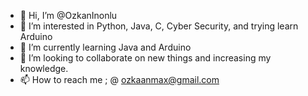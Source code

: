 - 👋 Hi, I’m @OzkanInonlu
- 👀 I’m interested in Python, Java, C, Cyber Security, and trying learn Arduino
- 🌱 I’m currently learning Java and Arduino
- 💞️ I’m looking to collaborate on new things and increasing my knowledge.
- 📫 How to reach me ; @ ozkaanmax@gmail.com

<!---
OzkanInonlu/OzkanInonlu is a ✨ special ✨ repository because its `README.md` (this file) appears on your GitHub profile.
You can click the Preview link to take a look at your changes.
--->
